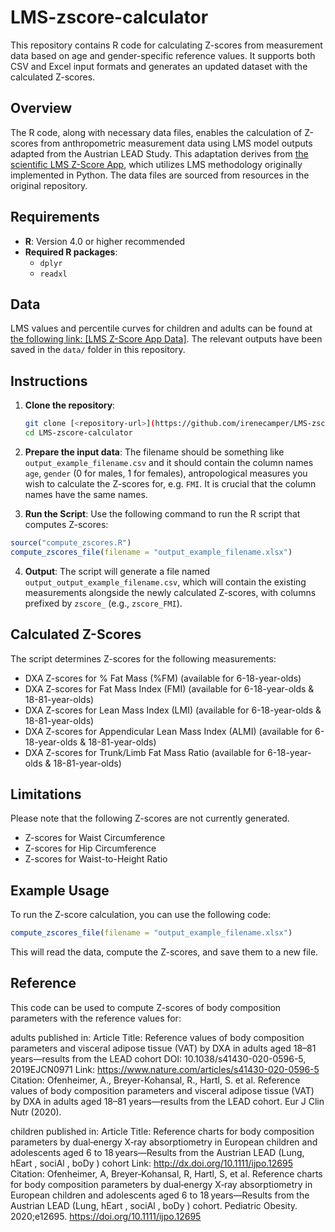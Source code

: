 # LMS-zscore-calculator
This repository contains R code for calculating Z-scores from measurement data based on age and gender-specific reference values. It supports both CSV and Excel input formats and generates an updated dataset with the calculated Z-scores.

## Overview
The R code, along with necessary data files, enables the calculation of Z-scores from anthropometric measurement data using LMS model outputs adapted from the Austrian LEAD Study. This adaptation derives from [the scientific LMS Z-Score App](https://github.com/FlorianKrach/scientific-LMS-zscore-app), which utilizes LMS methodology originally implemented in Python. The data files are sourced from resources in the original repository.

## Requirements
- **R**: Version 4.0 or higher recommended
- **Required R packages**:
  - `dplyr`
  - `readxl`

## Data
LMS values and percentile curves for children and adults can be found at [the following link: [LMS Z-Score App Data]](https://github.com/FlorianKrach/scientific-LMS-zscore-app/tree/master/data). The relevant outputs have been saved in the `data/` folder in this repository.

## Instructions
1. **Clone the repository**:
   ```bash
   git clone [<repository-url>](https://github.com/irenecamper/LMS-zscore-calculator.git)
   cd LMS-zscore-calculator
   ```

2. **Prepare the input data**: The filename should be something like `output_example_filename.csv` and it should contain the column names `age`, `gender` (0 for males, 1 for females), antropological measures you wish to calculate the Z-scores for, e.g. `FMI`. It is crucial that the column names have the same names.
   
4. **Run the Script**: Use the following command to run the R script that computes Z-scores:
  ```r
  source("compute_zscores.R")
  compute_zscores_file(filename = "output_example_filename.xlsx")
  ```
4. **Output**: The script will generate a file named `output_output_example_filename.csv`, which will contain the existing measurements alongside the newly calculated Z-scores, with columns prefixed by `zscore_` (e.g., `zscore_FMI`).

## Calculated Z-Scores
The script determines Z-scores for the following measurements:
* DXA Z-scores for % Fat Mass (%FM) (available for 6-18-year-olds)
* DXA Z-scores for Fat Mass Index (FMI) (available for 6-18-year-olds & 18-81-year-olds)
* DXA Z-scores for Lean Mass Index (LMI) (available for 6-18-year-olds & 18-81-year-olds)
* DXA Z-scores for Appendicular Lean Mass Index (ALMI) (available for 6-18-year-olds & 18-81-year-olds)
* DXA Z-scores for Trunk/Limb Fat Mass Ratio (available for 6-18-year-olds & 18-81-year-olds)

## Limitations
Please note that the following Z-scores are not currently generated.
* Z-scores for Waist Circumference
* Z-scores for Hip Circumference
* Z-scores for Waist-to-Height Ratio

## Example Usage
To run the Z-score calculation, you can use the following code:
```r
compute_zscores_file(filename = "output_example_filename.xlsx")
```
This will read the data, compute the Z-scores, and save them to a new file.

## Reference

This code can be used to compute Z-scores of body composition parameters with the reference values for:

adults published in:
Article Title: Reference values of body composition parameters and visceral adipose tissue (VAT) by DXA in adults aged 18–81 years—results from the LEAD cohort
DOI: 10.1038/s41430-020-0596-5, 2019EJCN0971
Link: https://www.nature.com/articles/s41430-020-0596-5
Citation: Ofenheimer, A., Breyer-Kohansal, R., Hartl, S. et al. Reference values of body composition parameters and visceral adipose tissue (VAT) by DXA in adults aged 18–81 years—results from the LEAD cohort. Eur J Clin Nutr (2020).

children published in:
Article Title: Reference charts for body composition parameters by dual‐energy X‐ray absorptiometry in European children and adolescents aged 6 to 18 years—Results from the Austrian LEAD (Lung, hEart , sociAl , boDy ) cohort
Link: http://dx.doi.org/10.1111/ijpo.12695
Citation: Ofenheimer, A, Breyer‐Kohansal, R, Hartl, S, et al. Reference charts for body composition parameters by dual‐energy X‐ray absorptiometry in European children and adolescents aged 6 to 18 years—Results from the Austrian LEAD (Lung, hEart , sociAl , boDy ) cohort. Pediatric Obesity. 2020;e12695. https://doi.org/10.1111/ijpo.12695
